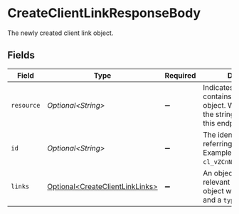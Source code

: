 # CreateClientLinkResponseBody

The newly created client link object.


## Fields

| Field                                                                                                                 | Type                                                                                                                  | Required                                                                                                              | Description                                                                                                           |
| --------------------------------------------------------------------------------------------------------------------- | --------------------------------------------------------------------------------------------------------------------- | --------------------------------------------------------------------------------------------------------------------- | --------------------------------------------------------------------------------------------------------------------- |
| `resource`                                                                                                            | *Optional\<String>*                                                                                                   | :heavy_minus_sign:                                                                                                    | Indicates the response contains a client link object. Will always contain the string `client-link` for this endpoint. |
| `id`                                                                                                                  | *Optional\<String>*                                                                                                   | :heavy_minus_sign:                                                                                                    | The identifier uniquely referring to this client link. Example: `cl_vZCnNQsV2UtfXxYifWKWH`.                           |
| `links`                                                                                                               | [Optional\<CreateClientLinkLinks>](../../models/operations/CreateClientLinkLinks.md)                                  | :heavy_minus_sign:                                                                                                    | An object with several relevant URLs. Every URL object will contain an `href` and a `type` field.                     |